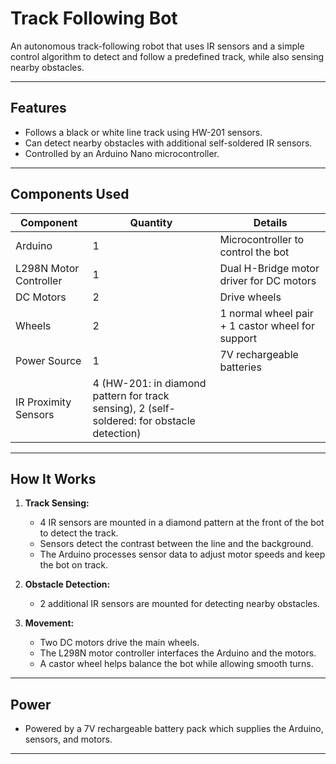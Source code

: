 # Track Following Bot

An autonomous track-following robot that uses IR sensors and a simple control algorithm to detect and follow a predefined track, while also sensing nearby obstacles.

---

## Features

- Follows a black or white line track using HW-201 sensors.
- Can detect nearby obstacles with additional self-soldered IR sensors.
- Controlled by an Arduino Nano microcontroller.

---

## Components Used

| Component            | Quantity | Details                                             |
|----------------------|----------|-----------------------------------------------------|
| Arduino              | 1        | Microcontroller to control the bot                  |
| L298N Motor Controller | 1        | Dual H-Bridge motor driver for DC motors            |
| DC Motors            | 2        | Drive wheels                                        |
| Wheels               | 2        | 1 normal wheel pair + 1 castor wheel for support    |
| Power Source         | 1        | 7V rechargeable batteries                           |
| IR Proximity Sensors | 4 (HW-201: in diamond pattern for track sensing), 2 (self-soldered: for obstacle detection)|
---

## How It Works

1. **Track Sensing:**
   - 4 IR sensors are mounted in a diamond pattern at the front of the bot to detect the track.
   - Sensors detect the contrast between the line and the background.
   - The Arduino processes sensor data to adjust motor speeds and keep the bot on track.

2. **Obstacle Detection:**  
   - 2 additional IR sensors are mounted for detecting nearby obstacles.

3. **Movement:**  
   - Two DC motors drive the main wheels.
   - The L298N motor controller interfaces the Arduino and the motors.
   - A castor wheel helps balance the bot while allowing smooth turns.

---

## Power

- Powered by a 7V rechargeable battery pack which supplies the Arduino, sensors, and motors.

---
